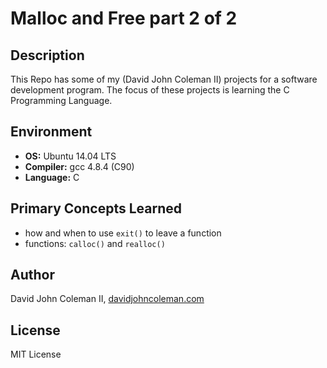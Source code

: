 # Malloc and Free part 2 of 2

## Description

This Repo has some of my (David John Coleman II) projects for a software development program.
The focus of these projects is learning the C Programming Language.

## Environment

* __OS:__ Ubuntu 14.04 LTS
* __Compiler:__ gcc 4.8.4 (C90)
* __Language:__ C

## Primary Concepts Learned

* how and when to use ``exit()`` to leave a function
* functions: ``calloc()`` and ``realloc()``

## Author

David John Coleman II, [davidjohncoleman.com](http://www.davidjohncoleman.com/)

## License

MIT License